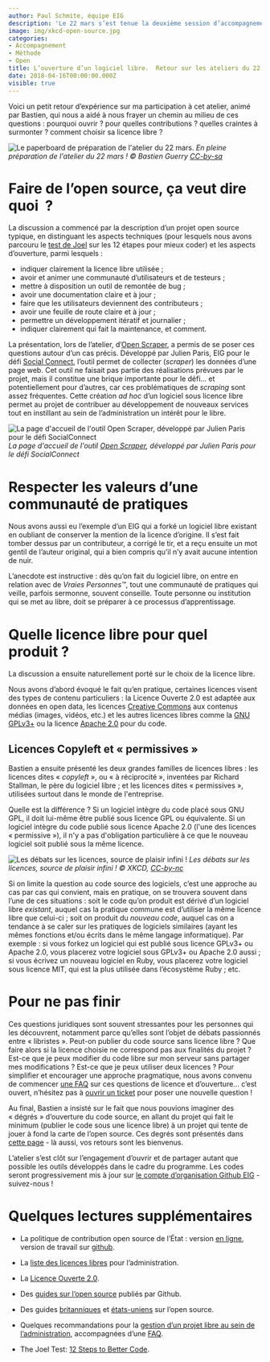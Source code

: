 ```yaml
---
author: Paul Schmite, équipe EIG
description: 'Le 22 mars s’est tenue la deuxième session d’accompagnement des EIG.  Elle était organisée autour de trois ateliers : l’un sur les questions à se poser pour définir son produit ; l’autre sur la façon d’impliquer les utilisateurs dans sa conception ; le dernier sur l’ouverture du code source &#x2013; l’un des enjeux majeurs du programme EIG étant de permettre le développement, au sein de l’administration, de logiciels libres, ouverts aux contributions extérieures.'
image: img/xkcd-open-source.jpg
categories:
- Accompagnement
- Méthode
- Open
title: L’ouverture d’un logiciel libre.  Retour sur les ateliers du 22 mars (2/3)
date: 2018-04-16T00:00:00.000Z
visible: true
---
```


Voici un petit retour d’expérience sur ma participation à cet atelier,
animé par Bastien, qui nous a aidé à nous frayer un chemin au milieu
de ces questions : pourquoi ouvrir ?  pour quelles contributions ?
quelles craintes à surmonter ?  comment choisir sa licence libre ?

![Le paperboard de préparation de l'atelier du 22 mars.](/img/blog/eig-atelier-utilisateurs.jpg)
_En pleine préparation de l'atelier du 22 mars ! © Bastien Guerry [CC-by-sa](https://creativecommons.org/licenses/by-sa/3.0/)_

# Faire de l’open source, ça veut dire quoi  ?

La discussion a commencé par la description d’un projet open source
typique, en distinguant les aspects techniques (pour lesquels nous
avons parcouru le [test de
Joel](https://www.joelonsoftware.com/2000/08/09/the-joel-test-12-steps-to-better-code)
sur les 12 étapes pour mieux coder) et les aspects d’ouverture, parmi
lesquels :

- indiquer clairement la licence libre utilisée ;
- avoir et animer une communauté d’utilisateurs et de testeurs ;
- mettre à disposition un outil de remontée de bug ;
- avoir une documentation claire et à jour ;
- faire que les utilisateurs deviennent des contributeurs ;
- avoir une feuille de route claire et à jour ;
- permettre un développement itératif et journalier ;
- indiquer clairement qui fait la maintenance, et comment.

La présentation, lors de l’atelier, d’[Open
Scraper](https://github.com/entrepreneur-interet-general/OpenScraper),
a permis de se poser ces questions autour d’un cas précis.  Développé
par Julien Paris, EIG pour le défi [Social
Connect](https://entrepreneur-interet-general.etalab.gouv.fr/defi/2017/09/26/socialconnect/),
l’outil permet de collecter (*scraper*) les données d’une page web.
Cet outil ne faisait pas partie des réalisations prévues par le
projet, mais il constitue une brique importante pour le défi&#x2026;
et potentiellement pour d’autres, car ces problématiques de *scraping*
sont assez fréquentes.  Cette création *ad hoc* d’un logiciel sous
licence libre permet au projet de contribuer au développement de
nouveaux services tout en instillant au sein de l’administration un
intérêt pour le libre.

![La page d'accueil de l'outil Open Scraper, développé par Julien Paris pour le défi SocialConnect](/img/blog/openscraper.jpg)
_La page d'accueil de l'outil [Open Scraper](http://www.cis-openscraper.com/), développé par Julien Paris pour le défi SocialConnect_

# Respecter les valeurs d’une communauté de pratiques

Nous avons aussi eu l’exemple d’un EIG qui a forké un logiciel libre
existant en oubliant de conserver la mention de la licence d’origine.
Il s’est fait tomber dessus par un contributeur, a corrigé le tir, et
a reçu ensuite un mot gentil de l’auteur original, qui a bien compris
qu’il n’y avait aucune intention de nuir.

L’anecdote est instructive : dès qu’on fait du logiciel libre, on
entre en relation avec de *Vraies Personnes™*, tout une communauté de
pratiques qui veille, parfois sermonne, souvent conseille.  Toute
personne ou institution qui se met au libre, doit se préparer à ce
processus d’apprentissage.

# Quelle licence libre pour quel produit ?

La discussion a ensuite naturellement porté sur le choix de la licence
libre.

Nous avons d’abord évoqué le fait qu’en pratique, certaines licences
visent des types de contenu particuliers : la Licence Ouverte 2.0 est
adaptée aux données en open data, les licences [Creative
Commons](https://creativecommons.org/) aux contenus médias (images,
vidéos, etc.) et les autres licences libres comme la [GNU
GPLv3+](https://www.gnu.org/licenses/gpl-3.0.fr.html) ou la licence
[Apache 2.0](https://www.apache.org/licenses/LICENSE-2.0) pour du
code.

## Licences Copyleft et « permissives »

Bastien a ensuite présenté les deux grandes familles de licences
libres : les licences dites « *copyleft* », ou « à réciprocité »,
inventées par Richard Stallman, le père du logiciel libre ; et les
licences dites « permissives », utilisées surtout dans le monde de
l'entreprise.

Quelle est la différence ?  Si un logiciel intègre du code placé sous
GNU GPL, il doit lui-même être publié sous licence GPL ou équivalente.
Si un logiciel intègre du code publié sous licence Apache 2.0 (l'une
des licences « permissive »), il n'y a pas d'obligation particulière
à ce que le nouveau logiciel soit publié sous la même licence.

![Les débats sur les licences, source de plaisir infini !](/img/blog/xkcd-open-source.jpg)
_Les débats sur les licences, source de plaisir infini ! © XKCD, [CC-by-nc](https://www.xkcd.com/license.html)_

Si on limite la question au code source des logiciels, c’est une
approche au cas par cas qui convient, mais en pratique, on se trouvera
souvent dans l’une de ces situations : soit le code qu’on produit est
dérivé d’un logiciel libre *existant*, auquel cas la pratique commune
est d’utiliser la même licence libre que celui-ci ; soit on produit du
*nouveau code*, auquel cas on a tendance à se caler sur les pratiques
de logiciels similaires (ayant les mêmes fonctions et/ou écrits dans
le même langage informatique).  Par exemple : si vous forkez un
logiciel qui est publié sous licence GPLv3+ ou Apache 2.0, vous
placerez votre logiciel sous GPLv3+ ou Apache 2.0 aussi ; si vous
écrivez un nouveau logiciel en Ruby, vous placerez votre logiciel sous
licence MIT, qui est la plus utilisée dans l’écosystème Ruby ; etc.

# Pour ne pas finir

Ces questions juridiques sont souvent stressantes pour les personnes
qui les découvrent, notamment parce qu’elles sont l’objet de débats
passionnés entre « libristes ».  Peut-on publier du code source sans
licence libre ?  Que faire alors si la licence choisie ne correspond
pas aux finalités du projet ?  Est-ce que je peux modifier du code
libre sur mon serveur sans partager mes modifications ?  Est-ce que je
peux utiliser deux licences ?  Pour simplifier et encourager une
approche pragmatique, nous avons convenu de commencer [une
FAQ](https://github.com/entrepreneur-interet-general/eig-link/blob/master/opensource-faq.org)
sur ces questions de licence et d’ouverture&#x2026; c’est ouvert,
n’hésitez pas à [ouvrir un
ticket](https://github.com/entrepreneur-interet-general/eig-link/issues/new)
pour poser une nouvelle question !

Au final, Bastien a insisté sur le fait que nous pouvions imaginer des
« dégrés » d’ouverture du code source, en allant du projet qui fait le
minimum (publier le code sous une licence libre) à un projet qui tente
de jouer à fond la carte de l’open source.  Ces degrés sont présentés
dans [cette
page](https://github.com/entrepreneur-interet-general/eig-link/blob/master/opensource.org#des-degr%25C3%25A9s-douverture-des-projets-libres) -
là aussi, vos retours sont les bienvenus.

L’atelier s’est clôt sur l’engagement d’ouvrir et de partager autant
que possible les outils développés dans le cadre du programme.  Les
codes seront progressivement mis à jour sur [le compte d’organisation
Github EIG](https://github.com/entrepreneur-interet-general/) -
suivez-nous !

# Quelques lectures supplémentaires

- La politique de contribution open source de l’État : version [en ligne](https://disic.github.io/politique-de-contribution-open-source/), version de travail sur [github](https://github.com/DISIC/politique-de-contribution-open-source).

- La [liste des licences libres](https://www.data.gouv.fr/fr/licences) pour l’administration.

- La [Licence Ouverte 2.0](https://www.etalab.gouv.fr/licence-ouverte-open-licence).

- Des [guides sur l’open source](https://opensource.guide) publiés par Github.

- Des guides [britanniques](https://www.gov.uk/government/publications/open-source-guidance) et [états-uniens](https://open-source-guide.18f.gov/) sur l’open source.

- Quelques recommandations pour la [gestion d’un projet libre au sein
    de l’administration](https://github.com/entrepreneur-interet-general/eig-link/blob/master/opensource.org), accompagnées d’une [FAQ](https://github.com/entrepreneur-interet-general/eig-link/blob/master/opensource-faq.org).

- The Joel Test: [12 Steps to Better Code](https://www.joelonsoftware.com/2000/08/09/the-joel-test-12-steps-to-better-code/).

